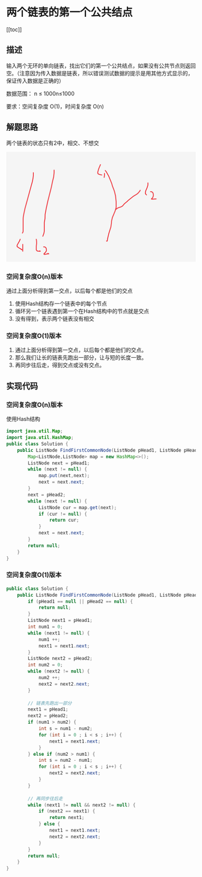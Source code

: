 # 两个链表的第一个公共结点
[[toc]]
## 描述

输入两个无环的单向链表，找出它们的第一个公共结点，如果没有公共节点则返回空。（注意因为传入数据是链表，所以错误测试数据的提示是用其他方式显示的，保证传入数据是正确的）

数据范围： n ≤ 1000n≤1000

要求：空间复杂度 O(1)，时间复杂度 O(n)

## 解题思路
两个链表的状态只有2中，相交、不想交

![](./img/FindFirstCommonNode/2022-06-13-14-49-34.png)

### 空间复杂度O(n)版本
通过上面分析得到第一交点，以后每个都是他们的交点
1. 使用Hash结构存一个链表中的每个节点
2. 循环另一个链表遇到第一个在Hash结构中的节点就是交点
3. 没有得到，表示两个链表没有相交

### 空间复杂度O(1)版本
1. 通过上面分析得到第一交点，以后每个都是他们的交点。
2. 那么我们让长的链表先跑出一部分，让与短的长度一致。
3. 再同步往后走，得到交点或没有交点。

## 实现代码
### 空间复杂度O(n)版本
使用Hash结构
```java
import java.util.Map;
import java.util.HashMap;
public class Solution {
    public ListNode FindFirstCommonNode(ListNode pHead1, ListNode pHead2) {
        Map<ListNode,ListNode> map = new HashMap<>();
        ListNode next = pHead1;
        while (next != null) {
            map.put(next,next);
            next = next.next;
        }
        next = pHead2;
        while (next != null) {
            ListNode cur = map.get(next);
            if (cur != null) {
                return cur;
            }
            next = next.next;
        }
        return null;
    }
}
```

### 空间复杂度O(1)版本
```java
public class Solution {
    public ListNode FindFirstCommonNode(ListNode pHead1, ListNode pHead2) {
        if (pHead1 == null || pHead2 == null) {
            return null;
        }
        ListNode next1 = pHead1;
        int num1 = 0;
        while (next1 != null) {
            num1 ++;
            next1 = next1.next;
        }
        ListNode next2 = pHead2;
        int num2 = 0;
        while (next2 != null) {
            num2 ++;
            next2 = next2.next;
        }

        // 链表先跑出一部分
        next1 = pHead1;
        next2 = pHead2;
        if (num1 > num2) {
            int s = num1 - num2;
            for (int i = 0 ; i < s ; i++) {
                next1 = next1.next;
            }
        } else if (num2 > num1) {
            int s = num2 - num1;
            for (int i = 0 ; i < s ; i++) {
                next2 = next2.next;
            }
        }

        // 再同步往后走
        while (next1 != null && next2 != null) {
            if (next2 == next1) {
                return next1;
            } else {
                next1 = next1.next;
                next2 = next2.next;
            }
        }
        return null;
    }
}
```
